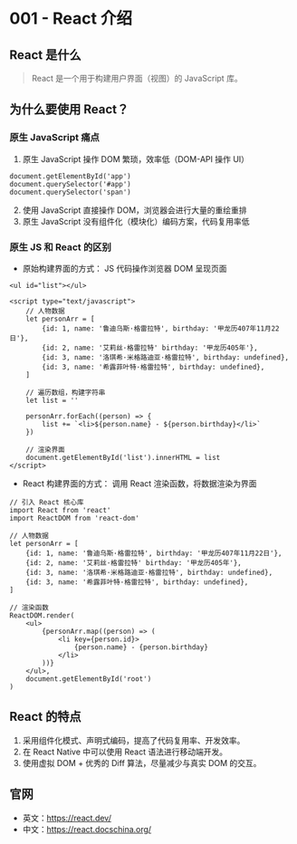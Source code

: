 # 001 - React 介绍

## React 是什么
> React 是一个用于构建用户界面（视图）的 JavaScript 库。

## 为什么要使用 React？

### 原生 JavaScript 痛点
1. 原生 JavaScript 操作 DOM 繁琐，效率低（DOM-API 操作 UI）
```js:no-line-numbers
document.getElementById('app')
document.querySelector('#app')
document.querySelector('span')
```
2. 使用 JavaScript 直接操作 DOM，浏览器会进行大量的重绘重排
3. 原生 JavaScript 没有组件化（模块化）编码方案，代码复用率低

### 原生 JS 和 React 的区别
- 原始构建界面的方式：
  JS 代码操作浏览器 DOM 呈现页面

```html:no-line-numbers
<ul id="list"></ul>

<script type="text/javascript">
    // 人物数据
    let personArr = [
        {id: 1, name: '鲁迪乌斯·格雷拉特', birthday: '甲龙历407年11月22日'},
        {id: 2, name: '艾莉丝·格雷拉特' birthday: '甲龙历405年'},
        {id: 3, name: '洛琪希·米格路迪亚·格雷拉特', birthday: undefined},
        {id: 3, name: '希露菲叶特·格雷拉特', birthday: undefined},
    ]
    
    // 遍历数组，构建字符串
    let list = ''

    personArr.forEach((person) => {
        list += `<li>${person.name} - ${person.birthday}</li>`
    })

    // 渲染界面
    document.getElementById('list').innerHTML = list
</script>
```

- React 构建界面的方式：
  调用 React 渲染函数，将数据渲染为界面

```js:no-line-numbers
// 引入 React 核心库
import React from 'react'
import ReactDOM from 'react-dom'

// 人物数据
let personArr = [
    {id: 1, name: '鲁迪乌斯·格雷拉特', birthday: '甲龙历407年11月22日'},
    {id: 2, name: '艾莉丝·格雷拉特' birthday: '甲龙历405年'},
    {id: 3, name: '洛琪希·米格路迪亚·格雷拉特', birthday: undefined},
    {id: 3, name: '希露菲叶特·格雷拉特', birthday: undefined},
]

// 渲染函数
ReactDOM.render(
    <ul>
        {personArr.map((person) => (
            <li key={person.id}>
                {person.name} - {person.birthday}
            </li>
        ))}
    </ul>, 
    document.getElementById('root')
)
```

## React 的特点
1. 采用组件化模式、声明式编码，提高了代码复用率、开发效率。
2. 在 React Native 中可以使用 React 语法进行移动端开发。
3. 使用虚拟 DOM + 优秀的 Diff 算法，尽量减少与真实 DOM 的交互。

## 官网
- 英文：https://react.dev/
- 中文：https://react.docschina.org/